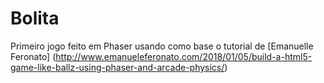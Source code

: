 # Bolita

Primeiro jogo feito em Phaser usando como base o tutorial de [Emanuelle Feronato] (http://www.emanueleferonato.com/2018/01/05/build-a-html5-game-like-ballz-using-phaser-and-arcade-physics/)